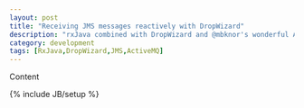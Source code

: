 ```yaml
---
layout: post
title: "Receiving JMS messages reactively with DropWizard"
description: "rxJava combined with DropWizard and @mbknor's wonderful ActiveMQ bundle might be a wonderful combination"
category: development
tags: [RxJava,DropWizard,JMS,ActiveMQ]
---
```

Content

{% include JB/setup %}
